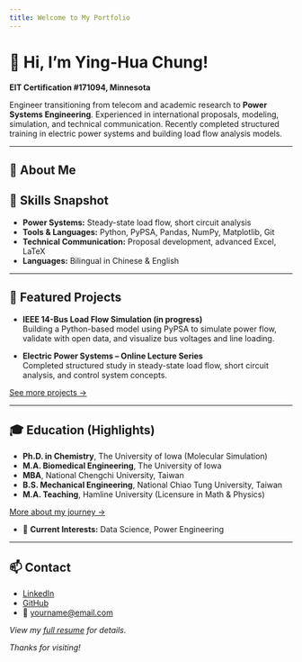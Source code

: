 ```yaml
---
title: Welcome to My Portfolio
---
```



# 👋 Hi, I’m Ying-Hua Chung!

**EIT Certification #171094, Minnesota**

Engineer transitioning from telecom and academic research to **Power Systems Engineering**. Experienced in international proposals, modeling, simulation, and technical communication. Recently completed structured training in electric power systems and building load flow analysis models.

---

## 🌱 About Me
## 🧩 Skills Snapshot

- **Power Systems:** Steady-state load flow, short circuit analysis
- **Tools & Languages:** Python, PyPSA, Pandas, NumPy, Matplotlib, Git
- **Technical Communication:** Proposal development, advanced Excel, LaTeX
- **Languages:** Bilingual in Chinese & English

---

## 🚀 Featured Projects

- **IEEE 14-Bus Load Flow Simulation (in progress)**  
  Building a Python-based model using PyPSA to simulate power flow, validate with open data, and visualize bus voltages and line loading.

- **Electric Power Systems – Online Lecture Series**  
  Completed structured study in steady-state load flow, short circuit analysis, and control system concepts.

[See more projects →](./projects.md)

---


## 🎓 Education (Highlights)

- **Ph.D. in Chemistry**, The University of Iowa (Molecular Simulation)
- **M.A. Biomedical Engineering**, The University of Iowa
- **MBA**, National Chengchi University, Taiwan
- **B.S. Mechanical Engineering**, National Chiao Tung University, Taiwan
- **M.A. Teaching**, Hamline University (Licensure in Math & Physics)

[More about my journey →](./about.md)


- 💼 **Current Interests:** Data Science, Power Engineering

---

## 📫 Contact

- [LinkedIn](https://www.linkedin.com/in/YOUR-LINKEDIN)  
- [GitHub](https://github.com/yinghua0)  
- 📧 yourname@email.com

_View my [full resume](./resume.md) for details._



_Thanks for visiting!_
